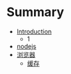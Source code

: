 # Summary

* [Introduction](README.MD)
  * 1
* [nodejs](nodejs.md)
* [浏览器](liu-lan-qi.md)
  * [缓存](liu-lan-qi/huan-cun.md)

